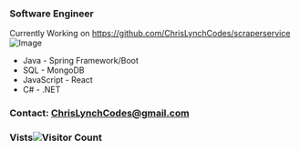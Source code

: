 ### Software Engineer
Currently Working on
https://github.com/ChrisLynchCodes/scraperservice
![Image](https://i.imgur.com/6rGyI30.png)


- Java - Spring Framework/Boot
- SQL - MongoDB
- JavaScript - React
- C# - .NET

### Contact: ChrisLynchCodes@gmail.com



### Vists![Visitor Count](https://profile-counter.glitch.me/{chrislynchcodes}/count.svg)


<!--
**ChrisLynchCodes/ChrisLynchCodes** is a ✨ _special_ ✨ repository because its `README.md` (this file) appears on your GitHub profile.

Here are some ideas to get you started:

- 🔭 I’m currently working on ...
- 🌱 I’m currently learning ...
- 👯 I’m looking to collaborate on ...
- 🤔 I’m looking for help with ...
- 💬 Ask me about ...
- 📫 How to reach me: ...
- 😄 Pronouns: ...
- ⚡ Fun fact: ...
-->
